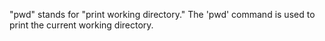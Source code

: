 "pwd" stands for "print working directory."
The 'pwd' command is used to print the current working directory.
